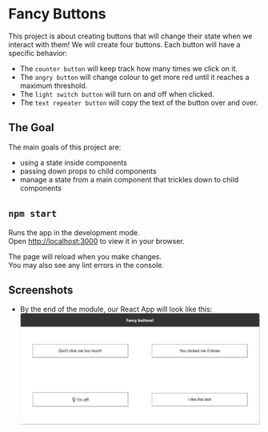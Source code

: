 # Fancy Buttons

 This project is about creating buttons that will change their state when we interact with them! We will create four buttons. Each button will have a specific behavior:

- The `counter button` will keep track how many times we click on it.
- The `angry button` will change colour to get more red until it reaches a maximum threshold.
- The `light switch button` will turn on and off when clicked.
- The `text repeater button` will copy the text of the button over and over.

## The Goal

The main goals of this project are:

- using a state inside components
- passing down props to child components
- manage a state from a main component that trickles down to child components

## `npm start`

Runs the app in the development mode.\
Open [http://localhost:3000](http://localhost:3000) to view it in your browser.

The page will reload when you make changes.\
You may also see any lint errors in the console.

## Screenshots

- By the end of the module, our React App will look like this:
  !["Fancy-Buttons"](./docs/fancy-buttons.png)
